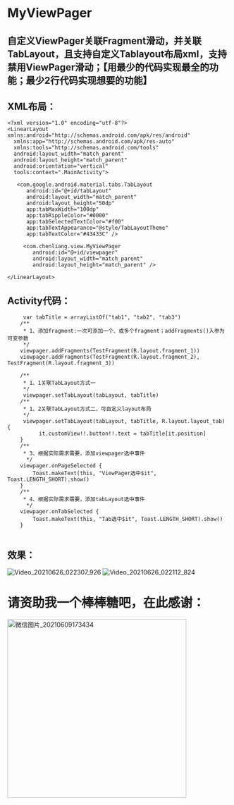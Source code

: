# MyViewPager
## 自定义ViewPager关联Fragment滑动，并关联TabLayout，且支持自定义Tablayout布局xml，支持禁用ViewPager滑动；【用最少的代码实现最全的功能；最少2行代码实现想要的功能】

## XML布局：
```
<?xml version="1.0" encoding="utf-8"?>  
<LinearLayout xmlns:android="http://schemas.android.com/apk/res/android"  
  xmlns:app="http://schemas.android.com/apk/res-auto"  
  xmlns:tools="http://schemas.android.com/tools"  
  android:layout_width="match_parent"  
  android:layout_height="match_parent"  
  android:orientation="vertical"  
  tools:context=".MainActivity">  
  
   <com.google.android.material.tabs.TabLayout 
      android:id="@+id/tabLayout"  
      android:layout_width="match_parent"  
      android:layout_height="50dp"  
      app:tabMaxWidth="100dp"  
      app:tabRippleColor="#0000"  
      app:tabSelectedTextColor="#f00"  
      app:tabTextAppearance="@style/TabLayoutTheme"  
      app:tabTextColor="#43433C" />  

     <com.chenliang.view.MyViewPager  
        android:id="@+id/viewpager"  
        android:layout_width="match_parent"  
        android:layout_height="match_parent" />  
  
</LinearLayout>
```
  
## Activity代码：

```
     var tabTitle = arrayListOf("tab1", "tab2", "tab3")  
    /**  
     * 1、添加fragment:一次可添加一个、或多个fragment；addFragments()入参为可变参数
     */  
    viewpager.addFragments(TestFragment(R.layout.fragment_1))  
    viewpager.addFragments(TestFragment(R.layout.fragment_2), TestFragment(R.layout.fragment_3))  

    /**  
     * 1、1关联TabLayout方式一
     */
     viewpager.setTabLayout(tabLayout, tabTitle)  
    /**  
     * 1、2关联TabLayout方式二，可自定义layout布局
     */
     viewpager.setTabLayout(tabLayout, tabTitle, R.layout.layout_tab) {  
          it.customView!!.button!!.text = tabTitle[it.position]  
    }  
    /**  
     * 3、根据实际需求需要，添加viewpager选中事件  
      */  
    viewpager.onPageSelected {  
        Toast.makeText(this, "ViewPager选中$it", Toast.LENGTH_SHORT).show()  
    }  
    /**  
     * 4、根据实际需求需要，添加tabLayout选中事件  
      */  
    viewpager.onTabSelected {  
        Toast.makeText(this, "Tab选中$it", Toast.LENGTH_SHORT).show()  
    }
 
```

## 效果：
![Video_20210626_022307_926](https://user-images.githubusercontent.com/4067327/123504615-1cfce280-d68d-11eb-8fa8-da1eb827b933.gif)
![Video_20210626_022112_824](https://user-images.githubusercontent.com/4067327/123504612-179f9800-d68d-11eb-83b3-c191023beec3.gif)


# 请资助我一个棒棒糖吧，在此感谢：

<img width="406" alt="微信图片_20210609173434" src="https://user-images.githubusercontent.com/4067327/121332592-989b2780-c94a-11eb-9543-a4e00db3b759.png">


 
